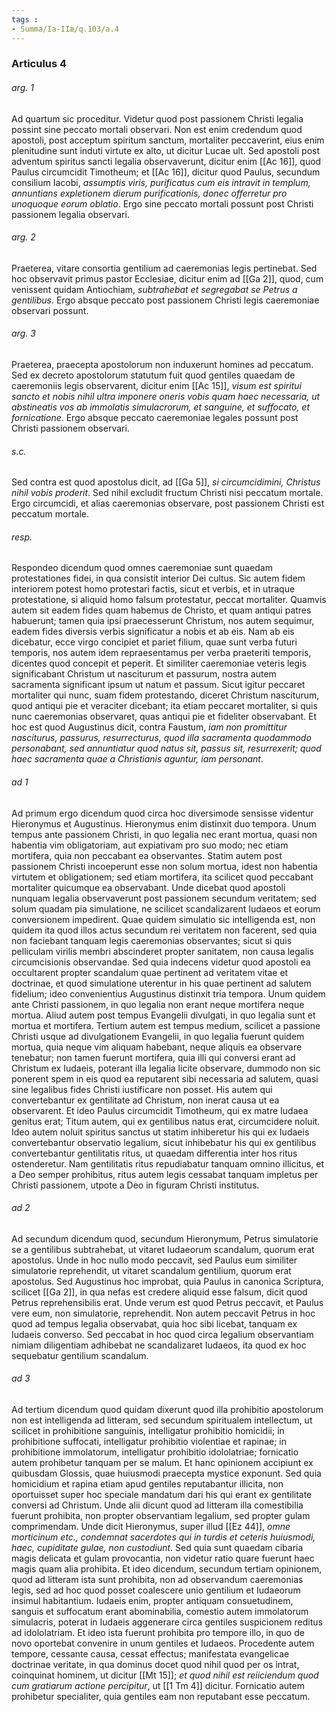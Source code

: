 ```yaml
---
tags : 
- Summa/Ia-IIæ/q.103/a.4
---
```


### Articulus 4

###### arg. 1
Ad quartum sic proceditur. Videtur quod post passionem Christi legalia possint sine peccato mortali observari. Non est enim credendum quod apostoli, post acceptum spiritum sanctum, mortaliter peccaverint, eius enim plenitudine sunt induti virtute ex alto, ut dicitur Lucae ult. Sed apostoli post adventum spiritus sancti legalia observaverunt, dicitur enim [[Ac 16]], quod Paulus circumcidit Timotheum; et [[Ac 16]], dicitur quod Paulus, secundum consilium Iacobi, *assumptis viris, purificatus cum eis intravit in templum, annuntians expletionem dierum purificationis, donec offerretur pro unoquoque eorum oblatio*. Ergo sine peccato mortali possunt post Christi passionem legalia observari.

###### arg. 2
Praeterea, vitare consortia gentilium ad caeremonias legis pertinebat. Sed hoc observavit primus pastor Ecclesiae, dicitur enim ad [[Ga 2]], quod, cum venissent quidam Antiochiam, *subtrahebat et segregabat se Petrus a gentilibus*. Ergo absque peccato post passionem Christi legis caeremoniae observari possunt.

###### arg. 3
Praeterea, praecepta apostolorum non induxerunt homines ad peccatum. Sed ex decreto apostolorum statutum fuit quod gentiles quaedam de caeremoniis legis observarent, dicitur enim [[Ac 15]], *visum est spiritui sancto et nobis nihil ultra imponere oneris vobis quam haec necessaria, ut abstineatis vos ab immolatis simulacrorum, et sanguine, et suffocato, et fornicatione*. Ergo absque peccato caeremoniae legales possunt post Christi passionem observari.

###### s.c.
Sed contra est quod apostolus dicit, ad [[Ga 5]], *si circumcidimini, Christus nihil vobis proderit*. Sed nihil excludit fructum Christi nisi peccatum mortale. Ergo circumcidi, et alias caeremonias observare, post passionem Christi est peccatum mortale.

###### resp.
Respondeo dicendum quod omnes caeremoniae sunt quaedam protestationes fidei, in qua consistit interior Dei cultus. Sic autem fidem interiorem potest homo protestari factis, sicut et verbis, et in utraque protestatione, si aliquid homo falsum protestatur, peccat mortaliter. Quamvis autem sit eadem fides quam habemus de Christo, et quam antiqui patres habuerunt; tamen quia ipsi praecesserunt Christum, nos autem sequimur, eadem fides diversis verbis significatur a nobis et ab eis. Nam ab eis dicebatur, ecce virgo concipiet et pariet filium, quae sunt verba futuri temporis, nos autem idem repraesentamus per verba praeteriti temporis, dicentes quod concepit et peperit. Et similiter caeremoniae veteris legis significabant Christum ut nasciturum et passurum, nostra autem sacramenta significant ipsum ut natum et passum. Sicut igitur peccaret mortaliter qui nunc, suam fidem protestando, diceret Christum nasciturum, quod antiqui pie et veraciter dicebant; ita etiam peccaret mortaliter, si quis nunc caeremonias observaret, quas antiqui pie et fideliter observabant. Et hoc est quod Augustinus dicit, contra Faustum, *iam non promittitur nasciturus, passurus, resurrecturus, quod illa sacramenta quodammodo personabant, sed annuntiatur quod natus sit, passus sit, resurrexerit; quod haec sacramenta quae a Christianis aguntur, iam personant*.

###### ad 1
Ad primum ergo dicendum quod circa hoc diversimode sensisse videntur Hieronymus et Augustinus. Hieronymus enim distinxit duo tempora. Unum tempus ante passionem Christi, in quo legalia nec erant mortua, quasi non habentia vim obligatoriam, aut expiativam pro suo modo; nec etiam mortifera, quia non peccabant ea observantes. Statim autem post passionem Christi incoeperunt esse non solum mortua, idest non habentia virtutem et obligationem; sed etiam mortifera, ita scilicet quod peccabant mortaliter quicumque ea observabant. Unde dicebat quod apostoli nunquam legalia observaverunt post passionem secundum veritatem; sed solum quadam pia simulatione, ne scilicet scandalizarent Iudaeos et eorum conversionem impedirent. Quae quidem simulatio sic intelligenda est, non quidem ita quod illos actus secundum rei veritatem non facerent, sed quia non faciebant tanquam legis caeremonias observantes; sicut si quis pelliculam virilis membri abscinderet propter sanitatem, non causa legalis circumcisionis observandae. Sed quia indecens videtur quod apostoli ea occultarent propter scandalum quae pertinent ad veritatem vitae et doctrinae, et quod simulatione uterentur in his quae pertinent ad salutem fidelium; ideo convenientius Augustinus distinxit tria tempora. Unum quidem ante Christi passionem, in quo legalia non erant neque mortifera neque mortua. Aliud autem post tempus Evangelii divulgati, in quo legalia sunt et mortua et mortifera. Tertium autem est tempus medium, scilicet a passione Christi usque ad divulgationem Evangelii, in quo legalia fuerunt quidem mortua, quia neque vim aliquam habebant, neque aliquis ea observare tenebatur; non tamen fuerunt mortifera, quia illi qui conversi erant ad Christum ex Iudaeis, poterant illa legalia licite observare, dummodo non sic ponerent spem in eis quod ea reputarent sibi necessaria ad salutem, quasi sine legalibus fides Christi iustificare non posset. His autem qui convertebantur ex gentilitate ad Christum, non inerat causa ut ea observarent. Et ideo Paulus circumcidit Timotheum, qui ex matre Iudaea genitus erat; Titum autem, qui ex gentilibus natus erat, circumcidere noluit. Ideo autem noluit spiritus sanctus ut statim inhiberetur his qui ex Iudaeis convertebantur observatio legalium, sicut inhibebatur his qui ex gentilibus convertebantur gentilitatis ritus, ut quaedam differentia inter hos ritus ostenderetur. Nam gentilitatis ritus repudiabatur tanquam omnino illicitus, et a Deo semper prohibitus, ritus autem legis cessabat tanquam impletus per Christi passionem, utpote a Deo in figuram Christi institutus.

###### ad 2
Ad secundum dicendum quod, secundum Hieronymum, Petrus simulatorie se a gentilibus subtrahebat, ut vitaret Iudaeorum scandalum, quorum erat apostolus. Unde in hoc nullo modo peccavit, sed Paulus eum similiter simulatorie reprehendit, ut vitaret scandalum gentilium, quorum erat apostolus. Sed Augustinus hoc improbat, quia Paulus in canonica Scriptura, scilicet [[Ga 2]], in qua nefas est credere aliquid esse falsum, dicit quod Petrus reprehensibilis erat. Unde verum est quod Petrus peccavit, et Paulus vere eum, non simulatorie, reprehendit. Non autem peccavit Petrus in hoc quod ad tempus legalia observabat, quia hoc sibi licebat, tanquam ex Iudaeis converso. Sed peccabat in hoc quod circa legalium observantiam nimiam diligentiam adhibebat ne scandalizaret Iudaeos, ita quod ex hoc sequebatur gentilium scandalum.

###### ad 3
Ad tertium dicendum quod quidam dixerunt quod illa prohibitio apostolorum non est intelligenda ad litteram, sed secundum spiritualem intellectum, ut scilicet in prohibitione sanguinis, intelligatur prohibitio homicidii; in prohibitione suffocati, intelligatur prohibitio violentiae et rapinae; in prohibitione immolatorum, intelligatur prohibitio idololatriae; fornicatio autem prohibetur tanquam per se malum. Et hanc opinionem accipiunt ex quibusdam Glossis, quae huiusmodi praecepta mystice exponunt. Sed quia homicidium et rapina etiam apud gentiles reputabantur illicita, non oportuisset super hoc speciale mandatum dari his qui erant ex gentilitate conversi ad Christum. Unde alii dicunt quod ad litteram illa comestibilia fuerunt prohibita, non propter observantiam legalium, sed propter gulam comprimendam. Unde dicit Hieronymus, super illud [[Ez 44]], *omne morticinum etc., condemnat sacerdotes qui in turdis et ceteris huiusmodi, haec, cupiditate gulae, non custodiunt*. Sed quia sunt quaedam cibaria magis delicata et gulam provocantia, non videtur ratio quare fuerunt haec magis quam alia prohibita. Et ideo dicendum, secundum tertiam opinionem, quod ad litteram ista sunt prohibita, non ad observandum caeremonias legis, sed ad hoc quod posset coalescere unio gentilium et Iudaeorum insimul habitantium. Iudaeis enim, propter antiquam consuetudinem, sanguis et suffocatum erant abominabilia, comestio autem immolatorum simulacris, poterat in Iudaeis aggenerare circa gentiles suspicionem reditus ad idololatriam. Et ideo ista fuerunt prohibita pro tempore illo, in quo de novo oportebat convenire in unum gentiles et Iudaeos. Procedente autem tempore, cessante causa, cessat effectus; manifestata evangelicae doctrinae veritate, in qua dominus docet quod nihil quod per os intrat, coinquinat hominem, ut dicitur [[Mt 15]]; *et quod nihil est reiiciendum quod cum gratiarum actione percipitur*, ut [[1 Tm 4]] dicitur. Fornicatio autem prohibetur specialiter, quia gentiles eam non reputabant esse peccatum.

